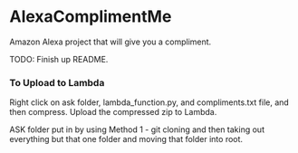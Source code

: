 # AlexaComplimentMe

Amazon Alexa project that will give you a compliment.

TODO: Finish up README.

### To Upload to Lambda

Right click on ask folder, lambda_function.py, and compliments.txt file, and then compress. Upload the compressed zip to Lambda.

ASK folder put in by using Method 1 - git cloning and then taking out everything but that one folder and moving that folder into root.
